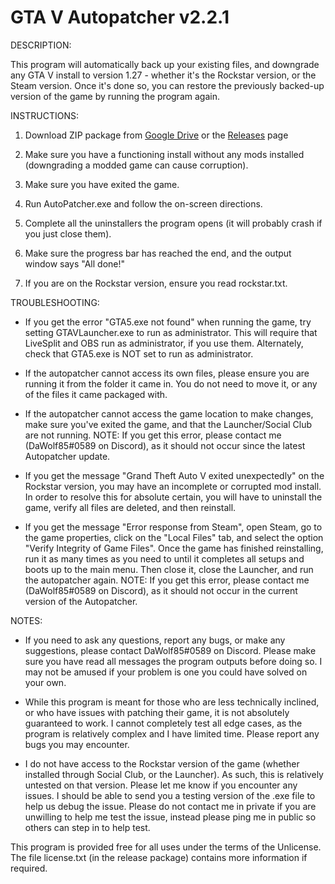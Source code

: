 # GTA V Autopatcher v2.2.1


DESCRIPTION:

This program will automatically back up your existing files, and downgrade any GTA V install to version 1.27 - whether it's the Rockstar version, or the Steam version. Once it's done so, you can restore the previously backed-up version of the game by running the program again.


INSTRUCTIONS:

1. Download ZIP package from [Google Drive](https://drive.google.com/open?id=13BanLSa7552Gj_qt22ShnogXcewPblk-) or the [Releases](https://github.com/DaWolf85/GTAVAutoPatcher/releases) page

2. Make sure you have a functioning install without any mods installed (downgrading a modded game can cause corruption).

3. Make sure you have exited the game.

4. Run AutoPatcher.exe and follow the on-screen directions.

5. Complete all the uninstallers the program opens (it will probably crash if you just close them).

6. Make sure the progress bar has reached the end, and the output window says "All done!"

7. If you are on the Rockstar version, ensure you read rockstar.txt.


TROUBLESHOOTING:

- If you get the error "GTA5.exe not found" when running the game, try setting GTAVLauncher.exe to run as administrator. This will require that LiveSplit and OBS run as administrator, if you use them. Alternately, check that GTA5.exe is NOT set to run as administrator.

- If the autopatcher cannot access its own files, please ensure you are running it from the folder it came in. You do not need to move it, or any of the files it came packaged with.

- If the autopatcher cannot access the game location to make changes, make sure you've exited the game, and that the Launcher/Social Club are not running. NOTE: If you get this error, please contact me (DaWolf85#0589 on Discord), as it should not occur since the latest Autopatcher update.

- If you get the message "Grand Theft Auto V exited unexpectedly" on the Rockstar version, you may have an incomplete or corrupted mod install. In order to resolve this for absolute certain, you will have to uninstall the game, verify all files are deleted, and then reinstall.

- If you get the message "Error response from Steam", open Steam, go to the game properties, click on the "Local Files" tab, and select the option "Verify Integrity of Game Files". Once the game has finished reinstalling, run it as many times as you need to until it completes all setups and boots up to the main menu. Then close it, close the Launcher, and run the autopatcher again. NOTE: If you get this error, please contact me (DaWolf85#0589 on Discord), as it should not occur in the current version of the Autopatcher.


NOTES:

- If you need to ask any questions, report any bugs, or make any suggestions, please contact DaWolf85#0589 on Discord. Please make sure you have read all messages the program outputs before doing so. I may not be amused if your problem is one you could have solved on your own.

- While this program is meant for those who are less technically inclined, or who have issues with patching their game, it is not absolutely guaranteed to work. I cannot completely test all edge cases, as the program is relatively complex and I have limited time. Please report any bugs you may encounter.

- I do not have access to the Rockstar version of the game (whether installed through Social Club, or the Launcher). As such, this is relatively untested on that version. Please let me know if you encounter any issues. I should be able to send you a testing version of the .exe file to help us debug the issue. Please do not contact me in private if you are unwilling to help me test the issue, instead please ping me in public so others can step in to help test.



This program is provided free for all uses under the terms of the Unlicense. The file license.txt (in the release package) contains more information if required.
